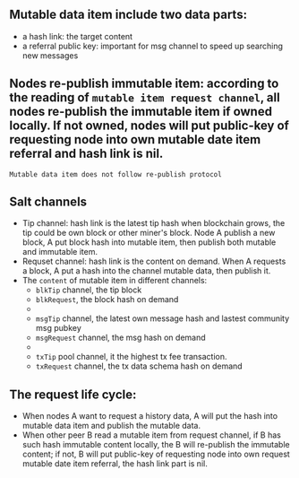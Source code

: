 ## Mutable data item include two data parts:
* a hash link: the target content
* a referral public key: important for msg channel to speed up searching new messages
## Nodes re-publish immutable item: according to the reading of `mutable item request channel`, all nodes re-publish the immutable item if owned locally. If not owned, nodes will put public-key of requesting node into own mutable date item referral and hash link is nil.  
``` 
Mutable data item does not follow re-publish protocol
```
## Salt channels
* Tip channel: hash link is the latest tip hash when blockchain grows, the tip could be own block or other miner's block. Node A publish a new block, A put block hash into mutable item, then publish both mutable and immutable item. 
* Requset channel: hash link is the content on demand. When A requests a block, A put a hash into the channel mutable data, then publish it.
* The `content` of mutable item in different channels: 
    * `blkTip` channel, the tip block 
    * `blkRequest`, the block hash on demand
    *
    * `msgTip` channel, the latest own message hash and lastest community msg pubkey
    * `msgRequest` channel, the msg hash on demand
    *
    * `txTip` pool channel, it the highest tx fee transaction. 
    * `txRequest` channel, the tx data schema hash on demand
## The request life cycle: 
* When nodes A want to request a history data, A will put the hash into mutable data item and publish the mutable data.
* When other peer B read a mutable item from request channel, if B has such hash immutable content locally, the B will re-publish the immutable content; if not, B will put public-key of requesting node into own request mutable date item referral, the hash link part is nil. <br><br>

